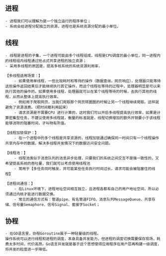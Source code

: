 ## 进程
    - 进程我们可以理解为是一个独立运行的程序单位；
    - 系统会给进程分配独立的资源，进程也是系统资源分配的最小单位。
## 线程
    - 线程是进程的子集，一个进程可能由多个线程组成，线程是CPU调度的最小单位，同一进程内的线程组内线程通过抢占式共享进程的独立资源；
    - 采用多线程的原因是，提高多核系统的系统资源利用率，

    【多线程适用场景：】
        - 如果使用单线程，一些比较耗时和等待的操作（数据查询，网页响应），处理器只能等待这些操作返回结果后才能继续执行其它操作，而这个线程在等待的过程中，处理器明显是可以来执行其他的操作的。如果使用多线程，处理器就可以在某个线程等待的时候，去执行其他的线程，从而从整体上提高执行效率。
        - 例如用于爬取网页，当我们爬取那个网页转圈圈的时候让另一个线程继续爬取。这样就避免了资源浪费。（把时间都利用起来）
        - 请求资源是不需要CPU 进行计算的，这时我们可以开启多线程提高执行效率，如果是计算密集型任务，不建议使用多线程就，衡量的标准就是，线程切换增加的额外开销要小于该线程能够消除的阻塞时间，才叫物有所值。

    【线程加锁保护：】
        - 在一个进程中的多个线程是共享资源的，线程加锁通过确保同一时间只有一个线程操作共享内存中的数据，解决多线程并发情况下的数据访问安全问题。

    【线程池：】
        - 线程池类似于消息队列的消息异步处理，只要我们的系统之间交互不是强一致性的，又希望提高系统的吞吐量，我们就可以考虑使用线程池
        - 常用于【多任务同时触发，并可能某些任务执行时间过长，请求可能会被阻塞住的线程】

    【进程间通信：】
        - 在Linux环境下，进程地址空间相互独立，且进程各都有自己的用户地址空间，所以必须通过内核才能进行数据交换。
        - 常见的通信方式有：管道pipe、有名管道FIFO、消息队列MessageQueue、共享存储、信号量Semaphore、信号Signal、套接字Socket；


## 协程
    - 在GO语言里，协程Goroutine属于一种轻量级的线程。
    操作系统可以进行线程和进程的调度，本身具备并发能力，但进程的调度切换需要保存现场，耗费太多时间，代价高昂。Go语言并发就是基于这个思想使得应用程序在用户层再构建一级调度，将并发的粒度进一步降低。